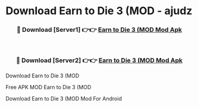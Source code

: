 # Download Earn to Die 3 (MOD - ajudz



<div align="center">
<h3>🔴 Download [Server1] 👉👉 <a href="https://momento.my/?title=Earn_to_Die_3_(MOD">Earn to Die 3 (MOD Mod Apk</a></h3><br>

<h3>🔴 Download [Server2] 👉👉 <a href="https://momento.my/?title=Earn_to_Die_3_(MOD">Earn to Die 3 (MOD Mod Apk</a></h3>
</div>



Download Earn to Die 3 (MOD 

Free APK MOD Earn to Die 3 (MOD 

Download Earn to Die 3 (MOD Mod For Android
